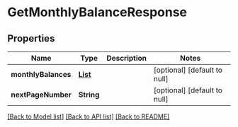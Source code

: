# GetMonthlyBalanceResponse
## Properties

| Name | Type | Description | Notes |
|------------ | ------------- | ------------- | -------------|
| **monthlyBalances** | [**List**](MonthlyBalance.md) |  | [optional] [default to null] |
| **nextPageNumber** | **String** |  | [optional] [default to null] |

[[Back to Model list]](../README.md#documentation-for-models) [[Back to API list]](../README.md#documentation-for-api-endpoints) [[Back to README]](../README.md)

